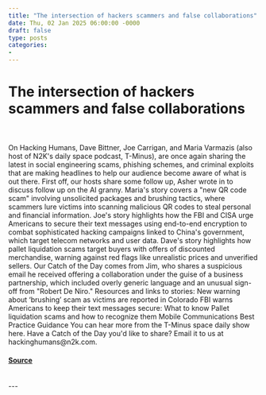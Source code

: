 ```yaml
---
title: "The intersection of hackers scammers and false collaborations"
date: Thu, 02 Jan 2025 06:00:00 -0000
draft: false
type: posts
categories: 
- 
---
```

# The intersection of hackers scammers and false collaborations

<br/>

<br/>
On Hacking Humans, Dave Bittner, Joe Carrigan, and Maria Varmazis (also host of N2K's daily space podcast, T-Minus), are once again sharing the latest in social engineering scams, phishing schemes, and criminal exploits that are making headlines to help our audience become aware of what is out there. First off, our hosts share some follow up, Asher wrote in to discuss follow up on the AI granny. Maria's story covers a "new QR code scam" involving unsolicited packages and brushing tactics, where scammers lure victims into scanning malicious QR codes to steal personal and financial information. Joe's story highlights how the FBI and CISA urge Americans to secure their text messages using end-to-end encryption to combat sophisticated hacking campaigns linked to China's government, which target telecom networks and user data. Dave's story highlights how pallet liquidation scams target buyers with offers of discounted merchandise, warning against red flags like unrealistic prices and unverified sellers. Our Catch of the Day comes from Jim, who shares a suspicious email he received offering a collaboration under the guise of a business partnership, which included overly generic language and an unusual sign-off from "Robert De Niro." Resources and links to stories: New warning about ‘brushing’ scam as victims are reported in Colorado FBI warns Americans to keep their text messages secure: What to know Pallet liquidation scams and how to recognize them Mobile Communications Best Practice Guidance You can hear more from the T-Minus space daily show here. Have a Catch of the Day you'd like to share? Email it to us at hackinghumans@n2k.com.

#### [Source](https://thecyberwire.com/podcasts/hacking-humans/319/notes)

<br/>
---
